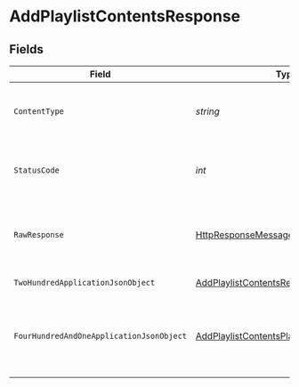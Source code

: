 # AddPlaylistContentsResponse


## Fields

| Field                                                                                                                | Type                                                                                                                 | Required                                                                                                             | Description                                                                                                          |
| -------------------------------------------------------------------------------------------------------------------- | -------------------------------------------------------------------------------------------------------------------- | -------------------------------------------------------------------------------------------------------------------- | -------------------------------------------------------------------------------------------------------------------- |
| `ContentType`                                                                                                        | *string*                                                                                                             | :heavy_check_mark:                                                                                                   | HTTP response content type for this operation                                                                        |
| `StatusCode`                                                                                                         | *int*                                                                                                                | :heavy_check_mark:                                                                                                   | HTTP response status code for this operation                                                                         |
| `RawResponse`                                                                                                        | [HttpResponseMessage](https://learn.microsoft.com/en-us/dotnet/api/system.net.http.httpresponsemessage?view=net-5.0) | :heavy_check_mark:                                                                                                   | Raw HTTP response; suitable for custom response parsing                                                              |
| `TwoHundredApplicationJsonObject`                                                                                    | [AddPlaylistContentsResponseBody](../../Models/Requests/AddPlaylistContentsResponseBody.md)                          | :heavy_minus_sign:                                                                                                   | Playlist Updated                                                                                                     |
| `FourHundredAndOneApplicationJsonObject`                                                                             | [AddPlaylistContentsPlaylistsResponseBody](../../Models/Requests/AddPlaylistContentsPlaylistsResponseBody.md)        | :heavy_minus_sign:                                                                                                   | Unauthorized - Returned if the X-Plex-Token is missing from the header or query.                                     |